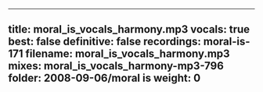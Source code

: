 
---
title: moral_is_vocals_harmony.mp3
vocals: true
best: false
definitive: false
recordings: moral-is-171
filename: moral_is_vocals_harmony.mp3
mixes: moral_is_vocals_harmony-mp3-796
folder: 2008-09-06/moral is
weight: 0
---

